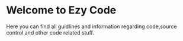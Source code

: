 # Welcome to Ezy Code

Here you can find all guidlines and information regarding code,source control and other code related stuff.


